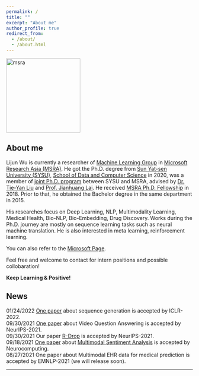 ```yaml
---
permalink: /
title: ""
excerpt: "About me"
author_profile: true
redirect_from: 
  - /about/
  - /about.html
---
```


<img src="https://apeterswu.github.io/images/mslogo.png" alt="msra"  width="200">

About me
------
Lijun Wu is currently a researcher of [Machine Learning Group](https://www.microsoft.com/en-us/research/group/machine-learning-research-group/) in [Microsoft Research Asia (MSRA)](https://www.msra.cn/). He got the Ph.D. degree from [Sun Yat-sen University (SYSU)](http://www.sysu.edu.cn/2012/en/index.htm), [School of Data and Computer Science](http://sdcs.sysu.edu.cn/) in 2020, was a member of [joint Ph.D. program](https://www.msra.cn/zh-cn/connections/academic-programs/joint-phd) between SYSU and MSRA, advised by [Dr. Tie-Yan Liu](https://www.microsoft.com/en-us/research/people/tyliu/) and [Prof. Jianhuang Lai](http://sdcs.sysu.edu.cn/content/2498). He received [MSRA Ph.D. Fellowship](https://www.microsoft.com/en-us/research/academic-program/fellowships-microsoft-research-asia/#!fellows) in 2018. Prior to that, he obtained the Bachelor degree in the same department in 2015. 

His researches focus on Deep Learning, NLP, Multimodality Learning, Medical Health, Bio-NLP, Bio-Embedding, Drug Discovery. Works during the Ph.D. journey are mostly on sequence learning tasks such as neural machine translation. He is also interested in meta learning, reinforcement learning.

You can also refer to the [Microsoft Page](https://www.microsoft.com/en-us/research/people/lijuwu/).

Feel free and welcome to contact for intern positions and possible collobaration!

<!-- <strong>Currently, we are working on biology-embedding, drug discovery research, welcome to join us if you are interested!</strong> -->

<strong>Keep Learning & Positive!</strong>

News
------
01/24/2022  [One paper]() about sequence generation is accepted by ICLR-2022. <br>
09/30/2021  [One paper](https://www.microsoft.com/en-us/research/people/lijuwu/my-publications/) about Video Question Answering is accepted by NeurIPS-2021. <br>
09/30/2021  Our paper [R-Drop](https://arxiv.org/pdf/2106.14448.pdf) is accepted by NeurIPS-2021. <br>
09/18/2021  [One paper](https://www.sciencedirect.com/science/article/abs/pii/S0925231221013990) about [Multimodal Sentiment Analysis](https://www.sciencedirect.com/science/article/abs/pii/S0925231221013990) is accepted by Neurocomputing. <br>
08/27/2021  One paper about Multimodal EHR data for medical prediction is accepted by EMNLP-2021 (we will release soon). <br>
<!-- 06/30/2021  Our paper [R-Drop](https://arxiv.org/pdf/2106.14448.pdf) is relased with [code](https://github.com/dropreg/R-Drop). <br> -->
<!-- 05/09/2021  [One paper](/publication/2021_icml_temp_cor) about seqeunce learning is accepted by ICML-2021. <br> -->
<!-- 03/11/2021  Our paper "[UniDrop](/publication/2021_naacl_unidrop)" is accepted by NAACL-2021. <br> -->
<!-- 01/14/2021  Our paper "[IOT](/publication/2021_iclr_iot)" is accepted by ICLR-2021. <br> -->

------

<div style="width: 250px; margin: auto;">
		<script type="text/javascript" id="clustrmaps" src="//cdn.clustrmaps.com/map_v2.js?cl=ffffff&w=a&t=tt&d=DqbbzWwcRTMYjO1e01t5kB_HHvBm_7eWoxdlOK1UCuo"></script>
</div>
